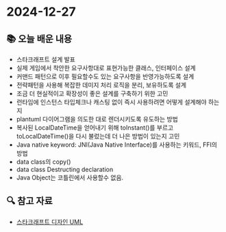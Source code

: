 # 2024-12-27

## 📚 오늘 배운 내용

- 스타크래프트 설계 발표
- 실제 게임에서 착안한 요구사항대로 표현가능한 클래스, 인터페이스 설계
- 커맨드 패턴으로 이후 필요할수도 있는 요구사항을 반영가능하도록 설계
- 전략패턴을 사용해 복잡한 데미지 처리 로직을 분리, 보유하도록 설계
- 조금 더 현실적이고 확장성이 좋은 설계를 구축하기 위한 고민
- 런타임에 인스턴스 타입체크나 캐스팅 없이 즉시 사용하려면 어떻게 설계해야 하는지
- plantuml 다이어그램을 의도한 대로 렌더시키도록 유도하는 방법
- 복사된 LocalDateTime을 얻어내기 위해 toInstant()를 부르고 toLocalDateTime()을 다시 불렀는데 더 나은 방법이 있는지 고민
- Java native keyword: JNI(Java Native Interface)를 사용하는 키워드, FFI의 방법
- data class의 copy()
- data class Destructing declaration
- Java Object는 코틀린에서 사용할수 없음.

## 🔍 참고 자료

- [스타크래프트 디자인 UML](../../src/main/kotlin/day8/StarCraft%20Design.puml)
